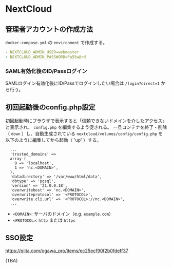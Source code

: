 # NextCloud

## 管理者アカウントの作成方法

`docker-compose.yml` の `environment` で作成する。

```yaml
- NEXTCLOUD_ADMIN_USER=webmaster
- NEXTCLOUD_ADMIN_PASSWORD=Pa55w@rd
```

### SAML有効化後のID/Passログイン

SAMLログイン有効化後にID/Passでログインしたい場合は `/login?direct=1` から行う。

## 初回起動後のconfig.php設定

初回起動時にブラウザで表示すると「信頼できないドメインを介したアクセス」と表示され、 `config.php` を編集するよう促される。
一旦コンテナを終了・削除（ `down` ）し、自動生成されている `nextcloud/volumes/config/config.php` を以下のように編集してから起動（ 'up' ）する。

```php:config.php
  ...
  'trusted_domains' =>
  array (
    0 => 'localhost',
    1 => 'nc.<DOMAIN>',
  ),
  'datadirectory' => '/var/www/html/data',
  'dbtype' => 'pgsql',
  'version' => '21.0.0.18',
  'overwritehost' => 'nc.<DOMAIN>',
  'overwriteprotocol' => '<PROTOCOL>',
  'overwrite.cli.url' => '<PROTOCOL>://nc.<DOMAIN>',
  ...
```

- `<DOMAIN>`: サーバのドメイン（e.g. `example.com`）
- `<PROTOCOL>`: `http` または `https`

## SSO設定

https://qiita.com/ogawa_pro/items/ec25ecf90f2b0fdeff37

(TBA)

